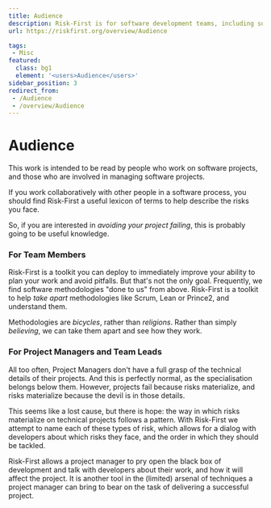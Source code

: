 ```yaml
---
title: Audience
description: Risk-First is for software development teams, including software developers, managers, testers and technical leads.
url: https://riskfirst.org/overview/Audience

tags: 
 - Misc
featured: 
  class: bg1
  element: '<users>Audience</users>'
sidebar_position: 3
redirect_from: 
 - /Audience
 - /overview/Audience
---
```


# Audience 

This work is intended to be read by people who work on software projects, and those who are involved in managing software projects.   

If you work collaboratively with other people in a software process, you should find Risk-First a useful lexicon of terms to help describe the risks you face.

So, if you are interested in _avoiding your project failing_, this is probably going to be useful knowledge.  

### For Team Members

Risk-First is a toolkit you can deploy to immediately improve your ability to plan your work and avoid pitfalls.  But that's not the only goal.  Frequently, we find software methodologies "done to us" from above.  Risk-First is a toolkit to help _take apart_ methodologies like Scrum, Lean or Prince2, and understand them.  

Methodologies are _bicycles_, rather than _religions_.  Rather than simply _believing_, we can take them apart and see how they work.

### For Project Managers and Team Leads

All too often, Project Managers don't have a full grasp of the technical details of their projects.  And this is perfectly normal, as the specialisation belongs below them.  However, projects fail because risks materialize, and risks materialize because the devil is in those details.  

This seems like a lost cause, but there is hope:  the way in which risks materialize on technical projects follows a pattern.  With Risk-First we attempt to name each of these types of risk, which allows for a dialog with developers about which risks they face, and the order in which they should be tackled.    

Risk-First allows a project manager to pry open the black box of development and talk with developers about their work, and how it will affect the project.  It is another tool in the (limited) arsenal of techniques a project manager can bring to bear on the task of delivering a successful project.